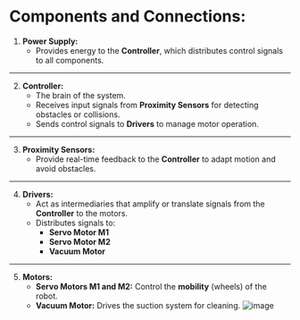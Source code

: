 # Components and Connections:

1. **Power Supply:**
   - Provides energy to the **Controller**, which distributes control signals to all components.

---

2. **Controller:**
   - The brain of the system.
   - Receives input signals from **Proximity Sensors** for detecting obstacles or collisions.
   - Sends control signals to **Drivers** to manage motor operation.

---

3. **Proximity Sensors:**
   - Provide real-time feedback to the **Controller** to adapt motion and avoid obstacles.

---

4. **Drivers:**
   - Act as intermediaries that amplify or translate signals from the **Controller** to the motors.
   - Distributes signals to:
     - **Servo Motor M1**
     - **Servo Motor M2**
     - **Vacuum Motor**

---

5. **Motors:**
   - **Servo Motors M1 and M2:** Control the **mobility** (wheels) of the robot.
   - **Vacuum Motor:** Drives the suction system for cleaning.
                                                  ![image](https://github.com/user-attachments/assets/b53284e2-a959-4d58-a614-2f179ef6b4ef)


